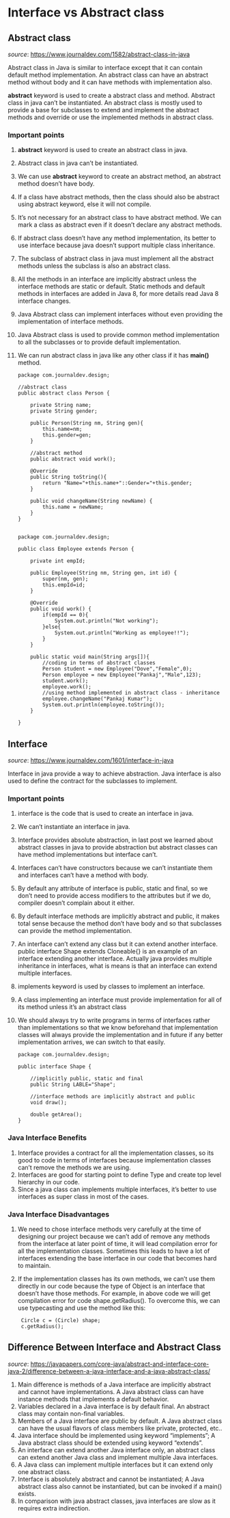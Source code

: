 # Interface vs Abstract class

## Abstract class
*source*: https://www.journaldev.com/1582/abstract-class-in-java 
 
Abstract class in Java is similar to interface except that it can contain default method implementation. An abstract class can have an abstract method without body and it can have methods with implementation also.

**abstract** keyword is used to create a abstract class and method. Abstract class in java can’t be instantiated. An abstract class is mostly used to provide a base for subclasses to extend and implement the abstract methods and override or use the implemented methods in abstract class.

### Important points

1. **abstract** keyword is used to create an abstract class in java.
2. Abstract class in java can’t be instantiated.
3. We can use **abstract** keyword to create an abstract method, an abstract method doesn’t have body.
4. If a class have abstract methods, then the class should also be abstract using abstract keyword, else it will not compile.
5. It’s not necessary for an abstract class to have abstract method. We can mark a class as abstract even if it doesn’t declare any abstract methods.
6. If abstract class doesn’t have any method implementation, its better to use interface because java doesn’t support multiple class inheritance.
7. The subclass of abstract class in java must implement all the abstract methods unless the subclass is also an abstract class.
8. All the methods in an interface are implicitly abstract unless the interface methods are static or default. Static methods and default methods in interfaces are added in Java 8, for more details read Java 8 interface changes.
9. Java Abstract class can implement interfaces without even providing the implementation of interface methods.
10. Java Abstract class is used to provide common method implementation to all the subclasses or to provide default implementation.
11. We can run abstract class in java like any other class if it has **main()** method.

        package com.journaldev.design;
        
        //abstract class
        public abstract class Person {
        	
        	private String name;
        	private String gender;
        	
        	public Person(String nm, String gen){
        		this.name=nm;
        		this.gender=gen;
        	}
        	
        	//abstract method
        	public abstract void work();
        	
        	@Override
        	public String toString(){
        		return "Name="+this.name+"::Gender="+this.gender;
        	}
        
        	public void changeName(String newName) {
        		this.name = newName;
        	}	
        }


        package com.journaldev.design;
        
        public class Employee extends Person {
        	
        	private int empId;
        	
        	public Employee(String nm, String gen, int id) {
        		super(nm, gen);
        		this.empId=id;
        	}
        
        	@Override
        	public void work() {
        		if(empId == 0){
        			System.out.println("Not working");
        		}else{
        			System.out.println("Working as employee!!");
        		}
        	}
        	
        	public static void main(String args[]){
        		//coding in terms of abstract classes
        		Person student = new Employee("Dove","Female",0);
        		Person employee = new Employee("Pankaj","Male",123);
        		student.work();
        		employee.work();
        		//using method implemented in abstract class - inheritance
        		employee.changeName("Pankaj Kumar");
        		System.out.println(employee.toString());
        	}
        
        }

## Interface
*source*: https://www.journaldev.com/1601/interface-in-java

Interface in java provide a way to achieve abstraction. Java interface is also used to define the contract for the subclasses to implement.

### Important points

1. interface is the code that is used to create an interface in java.
2. We can’t instantiate an interface in java.
3. Interface provides absolute abstraction, in last post we learned about abstract classes in java to provide abstraction but abstract classes can have method implementations but interface can’t.
4. Interfaces can’t have constructors because we can’t instantiate them and interfaces can’t have a method with body.
5. By default any attribute of interface is public, static and final, so we don’t need to provide access modifiers to the attributes but if we do, compiler doesn’t complain about it either.
6. By default interface methods are implicitly abstract and public, it makes total sense because the method don’t have body and so that subclasses can provide the method implementation.
7. An interface can’t extend any class but it can extend another interface. public interface Shape extends Cloneable{} is an example of an interface extending another interface. Actually java provides multiple inheritance in interfaces, what is means is that an interface can extend multiple interfaces.
8. implements keyword is used by classes to implement an interface.
9. A class implementing an interface must provide implementation for all of its method unless it’s an abstract class
10. We should always try to write programs in terms of interfaces rather than implementations so that we know beforehand that implementation classes will always provide the implementation and in future if any better implementation arrives, we can switch to that easily.

        package com.journaldev.design;
        
        public interface Shape {
        
        	//implicitly public, static and final
        	public String LABLE="Shape";
        	
        	//interface methods are implicitly abstract and public
        	void draw();
        	
        	double getArea();
        }
        
### Java Interface Benefits

1. Interface provides a contract for all the implementation classes, so its good to code in terms of interfaces because implementation classes can’t remove the methods we are using.
2. Interfaces are good for starting point to define Type and create top level hierarchy in our code.
3. Since a java class can implements multiple interfaces, it’s better to use interfaces as super class in most of the cases.

### Java Interface Disadvantages

1. We need to chose interface methods very carefully at the time of designing our project because we can’t add of remove any methods from the interface at later point of time, it will lead compilation error for all the implementation classes. Sometimes this leads to have a lot of interfaces extending the base interface in our code that becomes hard to maintain.
2. If the implementation classes has its own methods, we can’t use them directly in our code because the type of Object is an interface that doesn’t have those methods. For example, in above code we will get compilation error for code shape.getRadius(). To overcome this, we can use typecasting and use the method like this:
    
        Circle c = (Circle) shape;
        c.getRadius();
        
## Difference Between Interface and Abstract Class
*source*: https://javapapers.com/core-java/abstract-and-interface-core-java-2/difference-between-a-java-interface-and-a-java-abstract-class/

1. Main difference is methods of a Java interface are implicitly abstract and cannot have implementations. A Java abstract class can have instance methods that implements a default behavior.
2. Variables declared in a Java interface is by default final. An  abstract class may contain non-final variables.
3. Members of a Java interface are public by default. A Java abstract class can have the usual flavors of class members like private, protected, etc..
4. Java interface should be implemented using keyword “implements”; A Java abstract class should be extended using keyword “extends”.
5. An interface can extend another Java interface only, an abstract class can extend another Java class and implement multiple Java interfaces.
6. A Java class can implement multiple interfaces but it can extend only one abstract class.
7. Interface is absolutely abstract and cannot be instantiated; A Java abstract class also cannot be instantiated, but can be invoked if a main() exists.
8. In comparison with java abstract classes, java interfaces are slow as it requires extra indirection.